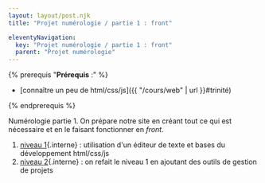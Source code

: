 ```yaml
---
layout: layout/post.njk
title: "Projet numérologie / partie 1 : front"

eleventyNavigation:
  key: "Projet numérologie / partie 1 : front"
  parent: "Projet numérologie"
---
```


{% prerequis "**Prérequis** :" %}

* [connaître un peu de html/css/js]({{ "/cours/web" | url }}#trinité)

{% endprerequis %}

<!-- début résumé -->

Numérologie partie 1. On prépare notre site en créant tout ce qui est nécessaire et en le faisant fonctionner en *front*.

<!-- fin résumé -->

1. [niveau 1](./niveau-1){.interne} : utilisation d'un éditeur de texte et bases du développement html/css/js
2. [niveau 2](./niveau-2){.interne} : on refait le niveau 1 en ajoutant des outils de gestion de projets
